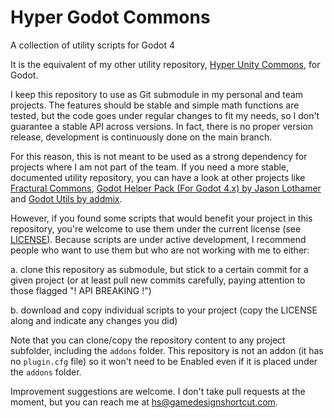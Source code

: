 # Hyper Godot Commons
A collection of utility scripts for Godot 4

It is the equivalent of my other utility repository, [Hyper Unity Commons](https://github.com/hsandt/hyper-unity-commons), for Godot.

I keep this repository to use as Git submodule in my personal and team projects. The features should be stable and simple math functions are tested, but the code goes under regular changes to fit my needs, so I don't guarantee a stable API across versions. In fact, there is no proper version release, development is continuously done on the main branch.

For this reason, this is not meant to be used as a strong dependency for projects where I am not part of the team. If you need a more stable, documented utility repository, you can have a look at other projects like [Fractural Commons](https://github.com/Fractural/FracturalCommons), [Godot Helper Pack (For Godot 4.x) by Jason Lothamer](https://github.com/jhlothamer/godot_helper_pack) and [Godot Utils by addmix](https://github.com/addmix/godot_utils).

However, if you found some scripts that would benefit your project in this repository, you're welcome to use them under the current license (see [LICENSE](LICENSE)). Because scripts are under active development, I recommend people who want to use them but who are not working with me to either:

a. clone this repository as submodule, but stick to a certain commit for a given project (or at least pull new commits carefully, paying attention to those flagged "! API BREAKING !")

b. download and copy individual scripts to your project (copy the LICENSE along and indicate any changes you did)

Note that you can clone/copy the repository content to any project subfolder, including the `addons` folder. This repository is not an addon (it has no `plugin.cfg` file) so it won't need to be Enabled even if it is placed under the `addons` folder.

Improvement suggestions are welcome. I don't take pull requests at the moment, but you can reach me at [hs@gamedesignshortcut.com](mailto:hs@gamedesignshortcut.com).
